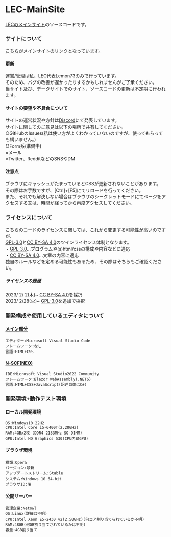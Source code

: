 # LEC-MainSite
[LECのメインサイト][lec-main]のソースコードです。

### サイトについて
[こちら][lec-main]がメインサイトのリンクとなっています。<br>

#### 更新
運営/管理は私、LEC代表Lemon73のみで行っています。<br>
そのため、バグの改善が遅かったりするかもしれませんがご了承ください。<br>
当サイト及び、データサイトでのサイト、ソースコードの更新は不定期に行われます。<br>

#### サイトの要望や不具合について
サイトの運営状況や方針は[Discord](https://discord.com/channels/972718425937952798/1080900222152097913 "LEC公式サイトサポート")にて発表しています。<br>
サイトに関してのご意見は以下の場所で共有してください。<br>
○GitHubのIssues(私は使い方がよくわかっていないのですが、使ってもらっても構いません。)<br>
○Form系(準備中)<br>
×メール<br>
×Twitter、RedditなどのSNSやDM<br>

[lec-main]: http://lec.starfree.jp "LEC公式サイト"

#### 注意点
ブラウザにキャッシュがたまっているとCSSが更新されないことがあります。<br>
その際はお手数ですが、[Ctrl]+[F5]にてリロードを行ってください。<br>
また、それでも解決しない場合はブラウザのシークレットモードにてページをアクセスする又は、時間が経ってから再度アクセスしてください。<br>

### ライセンスについて
こちらのコードのライセンスに関しては、これから変更する可能性が高いのですが、<br>
[GPL-3.0]と[CC BY-SA 4.0]のツインライセンス体制となります。<br>
・[GPL-3.0]…プログラムや(s)html/cssの構成や内容などに適応<br>
・[CC BY-SA 4.0]…文章の内容に適応<br>
独自のルールなどを定める可能性もあるため、その際はそちらもご確認ください。<br>

##### ライセンスの履歴
2023/ 2/ 2(木)~ [CC BY-SA 4.0]を採択<br>
2023/ 2/28(火)~ [GPL-3.0]を追加で採択<br>

[GPL-3.0]: LICENSE "GNU GPL v3.0"
[CC BY-SA 4.0]: https://creativecommons.org/licenses/by-sa/4.0/deed.ja "Creative Commons License BY-SA 4.0"

### 開発構成や使用しているエディタについて
#### [メイン部分][lec-main]
    エディター:Microsoft Visual Studio Code
    フレームワーク:なし
    言語:HTML+CSS
#### [N-SCF(NEO)](http://lec.starfree.jp/neo/neo_scf/)
    IDE:Microsoft Visual Studio2022 Community
    フレームワーク:Blazor WebAssembly(.NET6)
    言語:HTML+CSS+JavaScript(記述自体はC#)

### 開発環境+動作テスト環境
#### ローカル開発環境
    OS:Windows10 22H2
    CPU:Intel Core i5-6400T(2.20GHz)
    RAM:4GBx2枚 (DDR4 2133MHz SO-DIMM)
    GPU:Intel HD Graphics 530(CPU内蔵GPU)
#### ブラウザ環境
    種類:Opera
    バージョン:最新
    アップデートストリーム:Stable
    システム:Windows 10 64-bit
    ブラウザID:略
#### 公開サーバー
    管理企業:Netowl
    OS:Linux(詳細は不明)
    CPU:Intel Xeon E5-2430 v2(2.50GHz)(何コア割り当てられているか不明)
    RAM:48GB(何GB割り当てされているかは不明)
    容量:4GB割り当て
